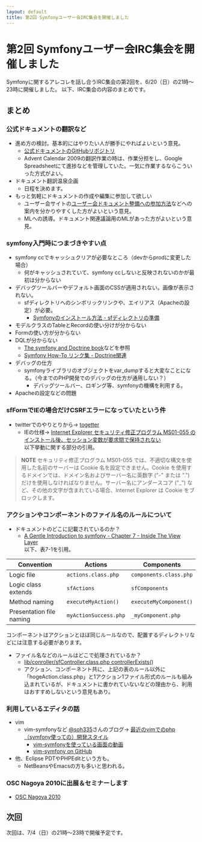 ```yaml
---
layout: default
title: 第2回 Symfonyユーザー会IRC集会を開催しました
---
```


第2回 Symfonyユーザー会IRC集会を開催しました
============================================

Symfonyに関するアレコレを話し合うIRC集会の第2回を、6/20（日）の21時～23時に開催しました。
以下、IRC集会の内容のまとめです。

まとめ
------


### 公式ドキュメントの翻訳など
- 進め方の検討。基本的にはやりたい人が勝手にやればよいという意見。
  - [公式ドキュメントのGitHubリポジトリ](http://github.com/symfony/symfony1-docs)
  - Advent Calendar 2009の翻訳作業の時は、作業分担をし、Google Spreadsheetにて進捗などを管理していた。一気に作業するならこういった方式がよい。
- ドキュメント翻訳温泉企画
  - 日程を決めます。
- もっと気軽にドキュメントの作成や編集に参加して欲しい
  - ユーザー会サイトの[ユーザー会ドキュメント整備への参加方法](http://www.symfony.gr.jp/joining-userdocs)などへの案内を分かりやすくした方がよいという意見。
  - MLへの誘導。ドキュメント関連議論用のMLがあった方がよいという意見。


### symfony入門時につまづきやすい点
- symfony ccでキャッシュクリアが必要なところ（devからprodに変更した場合）
  - 何がキャッシュされていて、symfony ccしないと反映されないのかが最初は分からない
- デバッグツールバーやデフォルト画面のCSSが適用されない。画像が表示されない。
  - sfディレクトリへのシンボリックリンクや、エイリアス（Apacheの設定）が必要。
    - [Symfonyのインストール方法 - sfディレクトリの準備](http://www.symfony.gr.jp/docs/for-beginners/installation#b59803d070c6fafd000af8cc4ae1288a)
- モデルクラスのTableとRecordの使い分けが分からない
- Formの使い方が分からない
- DQLが分からない
  - [The symfony and Doctrine book](http://www.symfony-project.org/doctrine/1_2/ja/)などを参照
  - [Symfony How-To リンク集 - Doctrine関連](http://www.symfony.gr.jp/docs/doctrine)
- デバッグの仕方
  - symfonyライブラリのオブジェクトをvar_dumpすると大変なことになる。（今までのPHP開発でのデバッグの仕方が通用しない？）
    - デバッグツールバー、ロギング等、symfonyの機構を利用する。
- Apacheの設定などの問題


### sfFormでIEの場合だけCSRFエラーになっていたという件
- twitterでのやりとりから→ [togetter](http://togetter.com/li/29989)
  - IEの仕様→ [Internet Explorer セキュリティ修正プログラム MS01-055 のインストール後、セッション変数が要求間で保持されない](http://support.microsoft.com/kb/316112/ja)<br />
    以下挙動に関する部分の引用。

> **NOTE**
> セキュリティ修正プログラム MS01-055 では、不適切な構文を使用した名前のサーバーは Cookie 名を設定できません。Cookie を使用するドメインでは、ドメイン名およびサーバー名に英数字 ("-" または ".") だけを使用しなければなりません。サーバー名にアンダースコア ("_") など、その他の文字が含まれている場合、Internet Explorer は Cookie をブロックします。


### アクションやコンポーネントのファイル名のルールについて
- ドキュメントのどこに記載されているのか？
  - [A Gentle Introduction to symfony - Chapter 7 - Inside The View Layer](http://www.symfony-project.org/gentle-introduction/1_4/en/07-Inside-the-View-Layer#chapter_07_sub_components)<br />
    以下、表7-1を引用。

Convention               |  Actions              |  Components
------------------------ | --------------------- | ----------------------
Logic file               | `actions.class.php`   | `components.class.php`
Logic class extends      | `sfActions`           | `sfComponents`
Method naming            | `executeMyAction()`   | `executeMyComponent()`
Presentation file naming | `myActionSuccess.php` | `_myComponent.php`

コンポーネントはアクションとほぼ同じルールなので、配置するディレクトリなどには注意する必要があります。

- ファイル名などのルールはどこで処理されているか？
  - [lib/conroller/sfController.class.php  controllerExists()](http://trac.symfony-project.org/browser/branches/1.4/lib/controller/sfController.class.php#L91)
  - アクション、コンポーネント共に、上記の表のルール以外に「hogeAction.class.php」と1アクション1ファイル形式のルールも組み込まれているが、ドキュメントに書かれていないなどの理由から、利用はおすすめしないという意見もあり。


### 利用しているエディタの話
- vim
  - vim-symfonyなど [@soh335](http://twitter.com/soh335)さんのブログ→ [最近のvimでのphp（symfony使っての）開発スタイル](http://d.hatena.ne.jp/sugarbabe335/20100607/1275838881)
    - [vim-symfonyを使っている画面の動画](http://wiki.github.com/soh335/vim-symfony/)
    - [vim-symfony on GitHub](http://github.com/soh335/vim-symfony)
- 他、Eclipse PDTやPHPEditという方も。
  - NetBeansやEmacsの方も多いと思われる。


### OSC Nagoya 2010に出展＆セミナーします
- [OSC Nagoya 2010](http://www.ospn.jp/osc2010-nagoya/)



次回
----

次回は、7/4（日）の21時～23時で開催予定です。

